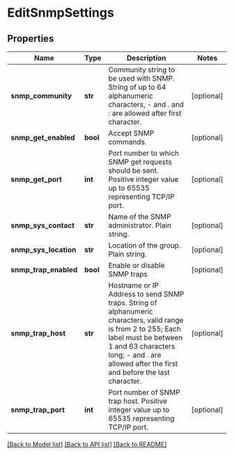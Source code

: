 # EditSnmpSettings

## Properties
Name | Type | Description | Notes
------------ | ------------- | ------------- | -------------
**snmp_community** | **str** | Community string to be used with SNMP. String of up to 64 alphanumeric characters, - and . and : are allowed after first character. | [optional] 
**snmp_get_enabled** | **bool** | Accept SNMP commands. | [optional] 
**snmp_get_port** | **int** | Port number to which SNMP get requests should be sent. Positive integer value up to 65535 representing TCP/IP port. | [optional] 
**snmp_sys_contact** | **str** | Name of the SNMP administrator. Plain string. | [optional] 
**snmp_sys_location** | **str** | Location of the group. Plain string. | [optional] 
**snmp_trap_enabled** | **bool** | Enable or disable SNMP traps | [optional] 
**snmp_trap_host** | **str** | Hostname or IP Address to send SNMP traps. String of alphanumeric characters, valid range is from 2 to 255; Each label must be between 1 and 63 characters long; - and . are allowed after the first and before the last character. | [optional] 
**snmp_trap_port** | **int** | Port number of SNMP trap host. Positive integer value up to 65535 representing TCP/IP port. | [optional] 

[[Back to Model list]](../README.md#documentation-for-models) [[Back to API list]](../README.md#documentation-for-api-endpoints) [[Back to README]](../README.md)


